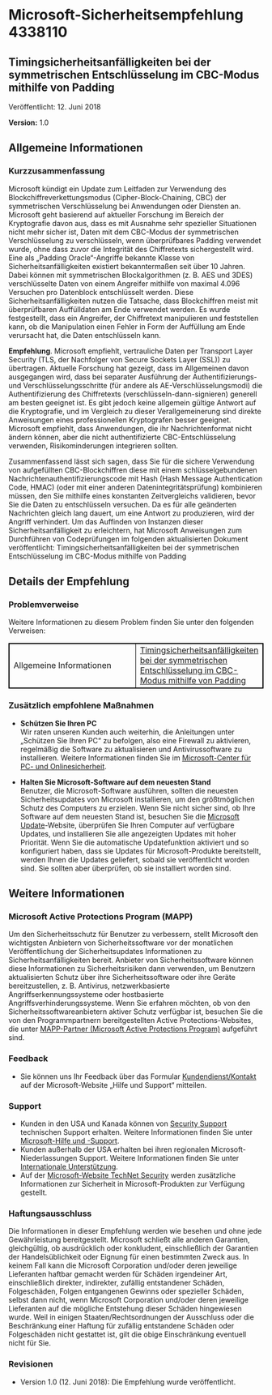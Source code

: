 ﻿---
TOCTitle: 4338110
Title: Microsoft-Sicherheitsempfehlung 4338110
---

Microsoft-Sicherheitsempfehlung 4338110
===================================

Timingsicherheitsanfälligkeiten bei der symmetrischen Entschlüsselung im CBC-Modus mithilfe von Padding
-----------------------------------------------------------------------------

Veröffentlicht: 12. Juni 2018

**Version:** 1.0

Allgemeine Informationen
-------------------

### Kurzzusammenfassung

Microsoft kündigt ein Update zum Leitfaden zur Verwendung des Blockchiffreverkettungsmodus (Cipher-Block-Chaining, CBC) der symmetrischen Verschlüsselung bei Anwendungen oder Diensten an. Microsoft geht basierend auf aktueller Forschung im Bereich der Kryptografie davon aus, dass es mit Ausnahme sehr spezieller Situationen nicht mehr sicher ist, Daten mit dem CBC-Modus der symmetrischen Verschlüsselung zu verschlüsseln, wenn überprüfbares Padding verwendet wurde, ohne dass zuvor die Integrität des Chiffretexts sichergestellt wird. 
Eine als „Padding Oracle“-Angriffe bekannte Klasse von Sicherheitsanfälligkeiten existiert bekanntermaßen seit über 10 Jahren. Dabei können mit symmetrischen Blockalgorithmen (z. B. AES und 3DES) verschlüsselte Daten von einem Angreifer mithilfe von maximal 4.096 Versuchen pro Datenblock entschlüsselt werden. Diese Sicherheitsanfälligkeiten nutzen die Tatsache, dass Blockchiffren meist mit überprüfbaren Auffülldaten am Ende verwendet werden. Es wurde festgestellt, dass ein Angreifer, der Chiffretext manipulieren und feststellen kann, ob die Manipulation einen Fehler in Form der Auffüllung am Ende verursacht hat, die Daten entschlüsseln kann.

**Empfehlung**. Microsoft empfiehlt, vertrauliche Daten per Transport Layer Security (TLS, der Nachfolger von Secure Sockets Layer (SSL)) zu übertragen. Aktuelle Forschung hat gezeigt, dass im Allgemeinen davon ausgegangen wird, dass bei separater Ausführung der Authentifizierungs- und Verschlüsselungsschritte (für andere als AE-Verschlüsselungsmodi) die Authentifizierung des Chiffretexts (verschlüsseln-dann-signieren) generell am besten geeignet ist. Es gibt jedoch keine allgemein gültige Antwort auf die Kryptografie, und im Vergleich zu dieser Verallgemeinerung sind direkte Anweisungen eines professionellen Kryptografen besser geeignet. Microsoft empfiehlt, dass Anwendungen, die ihr Nachrichtenformat nicht ändern können, aber die nicht authentifizierte CBC-Entschlüsselung verwenden, Risikominderungen integrieren sollten. 

Zusammenfassend lässt sich sagen, dass Sie für die sichere Verwendung von aufgefüllten CBC-Blockchiffren diese mit einem schlüsselgebundenen Nachrichtenauthentifizierungscode mit Hash (Hash Message Authentication Code, HMAC) (oder mit einer anderen Datenintegritätsprüfung) kombinieren müssen, den Sie mithilfe eines konstanten Zeitvergleichs validieren, bevor Sie die Daten zu entschlüsseln versuchen. Da es für alle geänderten Nachrichten gleich lang dauert, um eine Antwort zu produzieren, wird der Angriff verhindert. Um das Auffinden von Instanzen dieser Sicherheitsanfälligkeit zu erleichtern, hat Microsoft Anweisungen zum Durchführen von Codeprüfungen im folgenden aktualisierten Dokument veröffentlicht: Timingsicherheitsanfälligkeiten bei der symmetrischen Entschlüsselung im CBC-Modus mithilfe von Padding

Details der Empfehlung
----------------

### Problemverweise

Weitere Informationen zu diesem Problem finden Sie unter den folgenden Verweisen:


<table style="border:1px solid black;">
<colgroup>
<col width="50%" />
<col width="50%" />
</colgroup>
<tbody>
<tr class="odd">
<td style="border:1px solid black;">Allgemeine Informationen</td>
<td style="border:1px solid black;"><a href="https://docs.microsoft.com/dotnet/standard/security/vulnerabilities-cbc-mode">Timingsicherheitsanfälligkeiten bei der symmetrischen Entschlüsselung im CBC-Modus mithilfe von Padding</a></td>
</tr>
</tbody>
</table>
  
### Zusätzlich empfohlene Maßnahmen
  
-   **Schützen Sie Ihren PC**   
    Wir raten unseren Kunden auch weiterhin, die Anleitungen unter „Schützen Sie Ihren PC“ zu befolgen, also eine Firewall zu aktivieren, regelmäßig die Software zu aktualisieren und Antivirussoftware zu installieren. Weitere Informationen finden Sie im [Microsoft-Center für PC- und Onlinesicherheit](http://www.microsoft.com/de-de/security/default.aspx).
  
-   **Halten Sie Microsoft-Software auf dem neuesten Stand**   
    Benutzer, die Microsoft-Software ausführen, sollten die neuesten Sicherheitsupdates von Microsoft installieren, um den größtmöglichen Schutz des Computers zu erzielen. Wenn Sie nicht sicher sind, ob Ihre Software auf dem neuesten Stand ist, besuchen Sie die [Microsoft Update](http://go.microsoft.com/fwlink/?linkid=40747)-Website, überprüfen Sie Ihren Computer auf verfügbare Updates, und installieren Sie alle angezeigten Updates mit hoher Priorität. Wenn Sie die automatische Updatefunktion aktiviert und so konfiguriert haben, dass sie Updates für Microsoft-Produkte bereitstellt, werden Ihnen die Updates geliefert, sobald sie veröffentlicht worden sind. Sie sollten aber überprüfen, ob sie installiert worden sind.
  
Weitere Informationen  
-----------------

### Microsoft Active Protections Program (MAPP)
  
Um den Sicherheitsschutz für Benutzer zu verbessern, stellt Microsoft den wichtigsten Anbietern von Sicherheitssoftware vor der monatlichen Veröffentlichung der Sicherheitsupdates Informationen zu Sicherheitsanfälligkeiten bereit. Anbieter von Sicherheitssoftware können diese Informationen zu Sicherheitsrisiken dann verwenden, um Benutzern aktualisierten Schutz über ihre Sicherheitssoftware oder ihre Geräte bereitzustellen, z. B. Antivirus, netzwerkbasierte Angriffserkennungssysteme oder hostbasierte Angriffsverhinderungssysteme. Wenn Sie erfahren möchten, ob von den Sicherheitssoftwareanbietern aktiver Schutz verfügbar ist, besuchen Sie die von den Programmpartnern bereitgestellten Active Protections-Websites, die unter [MAPP-Partner (Microsoft Active Protections Program)](http://go.microsoft.com/fwlink/?linkid=215201) aufgeführt sind.
  
### Feedback
  
-   Sie können uns Ihr Feedback über das Formular [Kundendienst/Kontakt](http://support.microsoft.com/de-de?scid=sw;en;1257&amp;showpage=1&amp;ws=technet&amp;sd=tech) auf der Microsoft-Website „Hilfe und Support“ mitteilen.
  
### Support
  
-   Kunden in den USA und Kanada können von [Security Support](http://go.microsoft.com/fwlink/?linkid=21131) technischen Support erhalten. Weitere Informationen finden Sie unter [Microsoft-Hilfe und -Support](http://support.microsoft.com/).  
-   Kunden außerhalb der USA erhalten bei ihren regionalen Microsoft-Niederlassungen Support. Weitere Informationen finden Sie unter [Internationale Unterstützung](http://go.microsoft.com/fwlink/?linkid=21155).  
-   Auf der [Microsoft-Website TechNet Security](http://go.microsoft.com/fwlink/?linkid=21132) werden zusätzliche Informationen zur Sicherheit in Microsoft-Produkten zur Verfügung gestellt.
  
### Haftungsausschluss
  
Die Informationen in dieser Empfehlung werden wie besehen und ohne jede Gewährleistung bereitgestellt. Microsoft schließt alle anderen Garantien, gleichgültig, ob ausdrücklich oder konkludent, einschließlich der Garantien der Handelsüblichkeit oder Eignung für einen bestimmten Zweck aus. In keinem Fall kann die Microsoft Corporation und/oder deren jeweilige Lieferanten haftbar gemacht werden für Schäden irgendeiner Art, einschließlich direkter, indirekter, zufällig entstandener Schäden, Folgeschäden, Folgen entgangenen Gewinns oder spezieller Schäden, selbst dann nicht, wenn Microsoft Corporation und/oder deren jeweilige Lieferanten auf die mögliche Entstehung dieser Schäden hingewiesen wurde. Weil in einigen Staaten/Rechtsordnungen der Ausschluss oder die Beschränkung einer Haftung für zufällig entstandene Schäden oder Folgeschäden nicht gestattet ist, gilt die obige Einschränkung eventuell nicht für Sie.
  
### Revisionen
  
-   Version 1.0 (12. Juni 2018): Die Empfehlung wurde veröffentlicht.  
  

